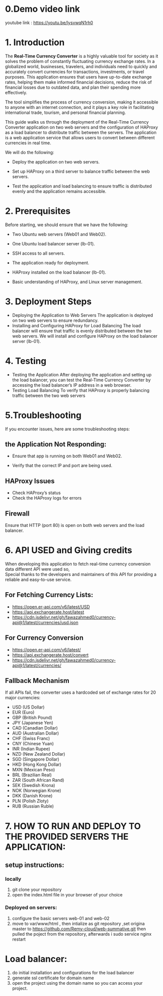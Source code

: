 # 0.Demo video link 
youtube link : https://youtu.be/lysvwqN1rh0
# 1. **Introduction**

The **Real-Time Currency Converter** is a highly valuable tool for society as it solves the problem of constantly fluctuating currency exchange rates. In a globalized world, businesses, travelers, and individuals need to quickly and accurately convert currencies for transactions, investments, or travel purposes. This application ensures that users have up-to-date exchange rates, helping them make informed financial decisions, reduce the risk of financial losses due to outdated data, and plan their spending more effectively.

The tool simplifies the process of currency conversion, making it accessible to anyone with an internet connection, and it plays a key role in facilitating international trade, tourism, and personal financial planning.


This guide walks us through the deployment of the Real-Time Currency Converter application on two web servers and the configuration of HAProxy as a load balancer to distribute traffic between the servers. The application is a web application service that allows users to convert between different currencies in real time.

We will do the following:

- Deploy the application on two web servers.

- Set up HAProxy on a third server to balance traffic between the web servers.

- Test the application and load balancing to ensure traffic is distributed evenly and the application remains accessible.

# 2. **Prerequisites**

Before starting, we should ensure that we have the following:

- Two Ubuntu web servers (Web01 and Web02).

- One Ubuntu load balancer server (lb-01).

- SSH access to all servers.

- The application ready for deployment.

- HAProxy installed on the load balancer (lb-01).

- Basic understanding of HAProxy, and Linux server management.

# 3. **Deployment Steps**

- Deploying the Application to Web Servers
The application is deployed on two web servers to ensure redundancy.
- Installing and Configuring HAProxy for Load Balancing
The load balancer will ensure that traffic is evenly distributed between the two web servers. We will install and configure HAProxy on the load balancer server (lb-01).

# 4. **Testing**

- Testing the Application
After deploying the application and setting up the load balancer, you can test the Real-Time Currency Converter by accessing the load balancer’s IP address in a web browser.
- Testing Load Balancing
To verify that HAProxy is properly balancing traffic between the two web servers

# 5.**Troubleshooting**

If you encounter issues, here are some troubleshooting steps:

## the Application Not Responding:

- Ensure that app is running on both Web01 and Web02.

- Verify that the correct IP and port are being used.

## HAProxy Issues
- Check HAProxy’s status
- Check the HAProxy logs for errors

## Firewall

Ensure that HTTP (port 80) is open on both web servers and the load balancer.

# 6. API USED and Giving credits
When developing this application to fetch real-time currency conversion data different API were used so,  
Special thanks to the developers and maintainers of this API for providing a reliable and easy-to-use service.
## For Fetching Currency Lists:
- https://open.er-api.com/v6/latest/USD
- https://api.exchangerate.host/latest
- https://cdn.jsdelivr.net/gh/fawazahmed0/currency-api@1/latest/currencies/usd.json

## For Currency Conversion
- https://open.er-api.com/v6/latest/
- https://api.exchangerate.host/convert
- https://cdn.jsdelivr.net/gh/fawazahmed0/currency-api@1/latest/currencies/

## Fallback Mechanism
If all APIs fail, the converter uses a hardcoded set of exchange rates for 20 major currencies:
- USD (US Dollar)
- EUR (Euro)
- GBP (British Pound)
- JPY (Japanese Yen)
- CAD (Canadian Dollar)
- AUD (Australian Dollar)
- CHF (Swiss Franc)
- CNY (Chinese Yuan)
- INR (Indian Rupee)
- NZD (New Zealand Dollar)
- SGD (Singapore Dollar)
- HKD (Hong Kong Dollar)
- MXN (Mexican Peso)
- BRL (Brazilian Real)
- ZAR (South African Rand)
- SEK (Swedish Krona)
- NOK (Norwegian Krone)
- DKK (Danish Krone)
- PLN (Polish Zloty)
- RUB (Russian Ruble)

# 7. HOW TO RUN AND DEPLOY TO THE PROVIDED SERVERS THE APPLICATION:
## setup instructions:
### locally
1. git clone your repository
2. open the index.html file in your browser of your choice
### Deployed on servers:

1. configure the basic servers web-01 and web-02
2. move to var/www/html , then intialize as git repository ,set origina master to https://github.com/Remy-cloud/web-summative.git then pulled the poject from the repository, afterwards i sudo service nginx restart 
# Load balancer:
1. do initial installation and configurations for the load balancer
2. generate ssl certificate for domain name
3. open the project using the domain name so you can access your project. 

